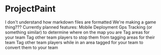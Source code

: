 # ProjectPaint
I don't understand how markdown files are formatted
We're making a game thing???
Currently planned features:
Mobile Deployment
Gps Tracking (or something similar) to determine where on the map you are
Tag areas for your team
Tag other team players to stop them from tagging areas for their team
Tag other team players while in an area tagged for your team to convert them to your team
